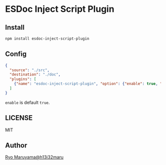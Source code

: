 # ESDoc Inject Script Plugin
## Install
```bash
npm install esdoc-inject-script-plugin
```

## Config
```json
{
  "source": "./src",
  "destination": "./doc",
  "plugins": [
    {"name": "esdoc-inject-script-plugin", "option": {"enable": true, "scripts": ["./foo.js"]}}
  ]
}
```

`enable` is default `true`.

## LICENSE
MIT

## Author
[Ryo Maruyama@h13i32maru](https://github.com/h13i32maru)
